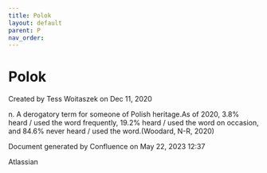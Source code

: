 ```yaml
---
title: Polok
layout: default
parent: P
nav_order:
---
```


# Polok

Created by  Tess Woitaszek on Dec 11, 2020

n. A derogatory term for someone of Polish heritage.As of 2020, 3.8% heard / used the word frequently, 19.2% heard / used the word on occasion, and 84.6% never heard / used the word.(Woodard, N-R, 2020)

Document generated by Confluence on May 22, 2023 12:37

Atlassian
